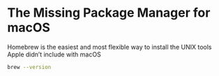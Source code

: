 # The Missing Package Manager for macOS

Homebrew is the easiest and most flexible way to install the UNIX tools Apple didn’t include with macOS

```bash
brew --version
```

